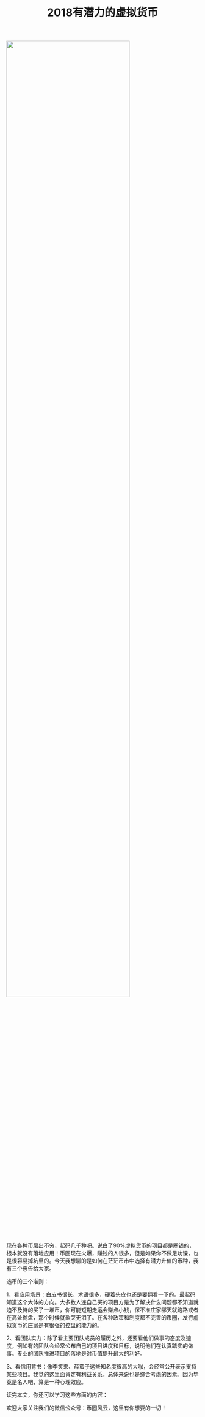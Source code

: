 ﻿---
layout: post
title: "
2018有潜力的虚拟货币"
description: "
2018有潜力的虚拟货币"
tags: [
2018有潜力的虚拟货币,区块链,tkc,买币网]
categories: [币圈风云,TKC]
---
<img src="http://cdn.utouu.com/biiduuuser/1524219719243.jpg" width="80%"/>

现在各种币层出不穷，起码几千种吧。说白了90%虚拟货币的项目都是圈钱的，根本就没有落地应用！币圈现在火爆，赚钱的人很多，但是如果你不做足功课，也是很容易掉坑里的。今天我想聊的是如何在茫茫币市中选择有潜力升值的币种，我有三个忠告给大家。

选币的三个准则：

1、看应用场景：白皮书很长，术语很多，硬着头皮也还是要翻看一下的。最起码知道这个大体的方向。大多数人连自己买的项目方是为了解决什么问题都不知道就迫不及待的买了一堆币，你可能短期走运会赚点小钱，保不准庄家哪天就跑路或者在高处抛盘，那个时候就欲哭无泪了。在各种政策和制度都不完善的币圈，发行虚拟货币的庄家是有很强的控盘的能力的。

2、看团队实力：除了看主要团队成员的履历之外，还要看他们做事的态度及速度，例如有的团队会经常公布自己的项目进度和目标，说明他们在认真踏实的做事。专业的团队推进项目的落地是对币值提升最大的利好。

3、看信用背书：像李笑来、薛蛮子这些知名度很高的大咖，会经常公开表示支持某些项目。我觉的这里面肯定有利益关系，总体来说也是综合考虑的因素。因为毕竟是名人吧，算是一种心理效应。

读完本文，你还可以学习这些方面的内容：


欢迎大家关注我们的微信公众号：币圈风云，这里有你想要的一切！